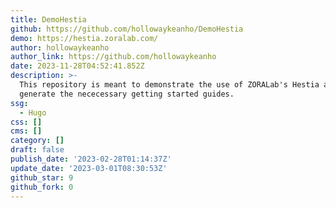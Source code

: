 ```yaml
---
title: DemoHestia
github: https://github.com/hollowaykeanho/DemoHestia
demo: https://hestia.zoralab.com/
author: hollowaykeanho
author_link: https://github.com/hollowaykeanho
date: 2023-11-28T04:52:41.852Z
description: >-
  This repository is meant to demonstrate the use of ZORALab's Hestia and
  generate the nececessary getting started guides.
ssg:
  - Hugo
css: []
cms: []
category: []
draft: false
publish_date: '2023-02-28T01:14:37Z'
update_date: '2023-03-01T08:30:53Z'
github_star: 9
github_fork: 0
---
```

